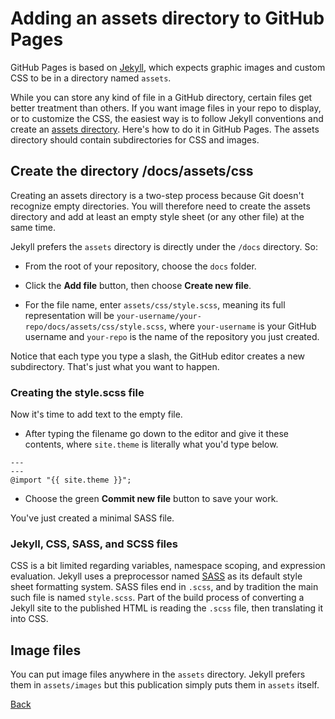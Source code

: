 # Adding an assets directory to GitHub Pages 

GitHub Pages is based on [Jekyll](https://jekyllrb.com), which expects graphic images and custom CSS to be
in a directory named `assets`.

While you can store any kind of file in a GitHub directory, certain files get better treatment than others.
If you want image files in your repo to display, or to customize the CSS, the easiest way is to follow 
Jekyll conventions and create an [assets directory](https://jekyllrb.com/docs/step-by-step/07-assets/).
Here's how to do it in GitHub Pages. The assets directory should contain subdirectories for CSS and images.

## Create the directory /docs/assets/css

Creating an assets directory is a two-step process because Git doesn't recognize empty directories.
You will therefore need to create the assets directory and add at least an empty style sheet (or any other file)
at the same time.

Jekyll prefers the `assets` directory  is directly under the `/docs` directory. So:

* From the root of your repository, choose the `docs` folder.

* Click the **Add file** button, then choose **Create new file**.

* For the file name, enter `assets/css/style.scss`, meaning its full representation will be  `your-username/your-repo/docs/assets/css/style.scss`, where `your-username` is your GitHub username and `your-repo` is the name of the repository
you just created.

Notice that each type you type a slash, the GitHub editor creates a new subdirectory. That's 
just what you want to happen.

### Creating the style.scss file

Now it's time to add text to the empty file.

* After typing the filename go down to the editor and give it these contents, where `site.theme` is literally
what you'd type below.

```
---
---
@import "{{ site.theme }}";
```

* Choose the green **Commit new file** button to save your work.

You've just created a minimal SASS file.

### Jekyll, CSS, SASS, and SCSS files

CSS is a bit limited regarding variables, namespace scoping, and expression evaluation. Jekyll uses
a preprocessor named [SASS](https://sass-lang.com/guide) as its default style sheet formatting system.
SASS files end in `.scss`, and by tradition the main such file is named `style.scss`. Part of the build
process of converting a Jekyll site to the published HTML is reading the `.scss` file, then translating it into CSS. 

## Image files

You can put image files anywhere in the `assets` directory. Jekyll prefers them in `assets/images` but this publication simply puts them in `assets` itself.

[Back](/README.md)

